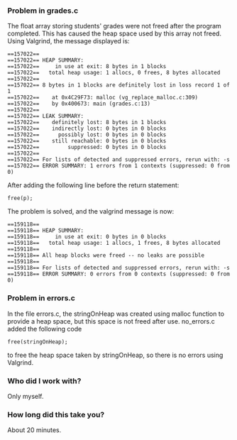 ### Problem in grades.c
The float array storing students' grades were not freed after the program completed. 
This has caused the heap space used by this array not freed. Using Valgrind, 
the message displayed is:
```
==157022== 
==157022== HEAP SUMMARY:
==157022==     in use at exit: 8 bytes in 1 blocks
==157022==   total heap usage: 1 allocs, 0 frees, 8 bytes allocated
==157022== 
==157022== 8 bytes in 1 blocks are definitely lost in loss record 1 of 1
==157022==    at 0x4C29F73: malloc (vg_replace_malloc.c:309)
==157022==    by 0x400673: main (grades.c:13)
==157022== 
==157022== LEAK SUMMARY:
==157022==    definitely lost: 8 bytes in 1 blocks
==157022==    indirectly lost: 0 bytes in 0 blocks
==157022==      possibly lost: 0 bytes in 0 blocks
==157022==    still reachable: 0 bytes in 0 blocks
==157022==         suppressed: 0 bytes in 0 blocks
==157022== 
==157022== For lists of detected and suppressed errors, rerun with: -s
==157022== ERROR SUMMARY: 1 errors from 1 contexts (suppressed: 0 from 0)
```

After adding the following line before the return statement:
```
free(p);
```
The problem is solved, and the valgrind message is now:
```
==159118== 
==159118== HEAP SUMMARY:
==159118==     in use at exit: 0 bytes in 0 blocks
==159118==   total heap usage: 1 allocs, 1 frees, 8 bytes allocated
==159118== 
==159118== All heap blocks were freed -- no leaks are possible
==159118== 
==159118== For lists of detected and suppressed errors, rerun with: -s
==159118== ERROR SUMMARY: 0 errors from 0 contexts (suppressed: 0 from 0)
```

### Problem in errors.c
In the file errors.c, the stringOnHeap was created using malloc function to 
provide a heap space, but this space is not freed after use. no_errors.c added 
the following code
```
free(stringOnHeap);
```
to free the heap space taken by stringOnHeap, so there is no errors using Valgrind.

### Who did I work with?
Only myself.

### How long did this take you?
About 20 minutes.
